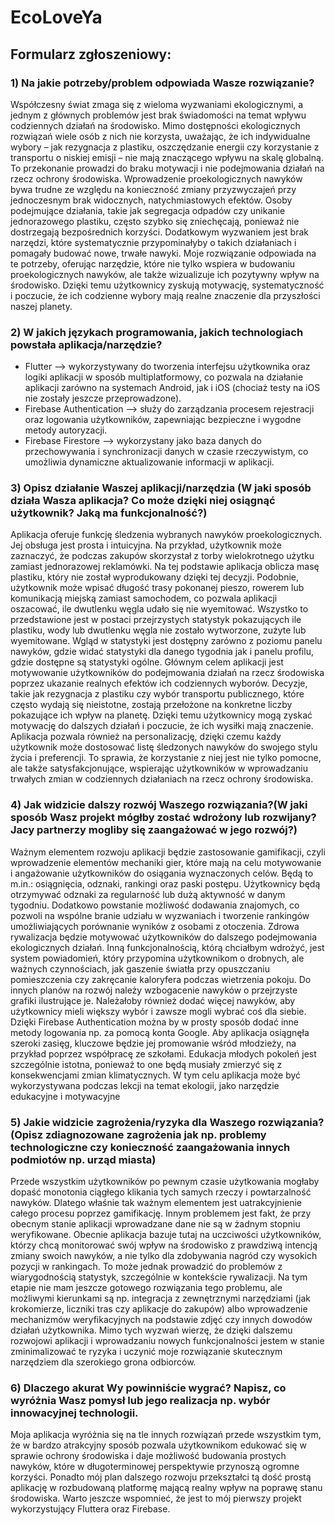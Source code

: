 # EcoLoveYa
## Formularz zgłoszeniowy: 
### 1) Na jakie potrzeby/problem odpowiada Wasze rozwiązanie?
Współczesny świat zmaga się z wieloma wyzwaniami ekologicznymi, a jednym z głównych problemów jest brak świadomości na temat wpływu codziennych działań na środowisko. Mimo dostępności ekologicznych rozwiązań wiele osób z nich nie korzysta, uważając, że ich indywidualne wybory – jak rezygnacja z plastiku, oszczędzanie energii czy korzystanie z transportu o niskiej emisji – nie mają znaczącego wpływu na skalę globalną. To przekonanie prowadzi do braku motywacji i nie podejmowania działań na rzecz ochrony środowiska.
Wprowadzenie proekologicznych nawyków bywa trudne ze względu na konieczność zmiany przyzwyczajeń przy jednoczesnym brak widocznych, natychmiastowych efektów. Osoby podejmujące działania, takie jak segregacja odpadów czy unikanie jednorazowego plastiku, często szybko się zniechęcają, ponieważ nie dostrzegają bezpośrednich korzyści. Dodatkowym wyzwaniem jest brak narzędzi, które systematycznie przypominałyby o takich działaniach i pomagały budować nowe, trwałe nawyki.
Moje rozwiązanie odpowiada na te potrzeby, oferując narzędzie, które nie tylko wspiera w budowaniu proekologicznych nawyków, ale także wizualizuje ich pozytywny wpływ na środowisko. Dzięki temu użytkownicy zyskują motywację, systematyczność i poczucie, że ich codzienne wybory mają realne znaczenie dla przyszłości naszej planety.


### 2) W jakich językach programowania, jakich technologiach powstała aplikacja/narzędzie?
- Flutter –> wykorzystywany do tworzenia interfejsu użytkownika oraz logiki aplikacji w sposób multiplatformowy, co pozwala na działanie aplikacji zarówno na systemach Android, jak i iOS (chociaż testy na iOS nie zostały jeszcze przeprowadzone).
- Firebase Authentication –> służy do zarządzania procesem rejestracji oraz logowania użytkowników, zapewniając bezpieczne i wygodne metody autoryzacji.
- Firebase Firestore –> wykorzystany jako baza danych do przechowywania i synchronizacji danych w czasie rzeczywistym, co umożliwia dynamiczne aktualizowanie informacji w aplikacji.


### 3) Opisz działanie Waszej aplikacji/narzędzia (W jaki sposób działa Wasza aplikacja? Co może dzięki niej osiągnąć użytkownik? Jaką ma funkcjonalność?)
Aplikacja oferuje funkcję śledzenia wybranych nawyków proekologicznych. Jej obsługa jest prosta i intuicyjna. Na przykład, użytkownik może zaznaczyć, że podczas zakupów skorzystał z torby wielokrotnego użytku zamiast jednorazowej reklamówki. Na tej podstawie aplikacja oblicza masę plastiku, który nie został wyprodukowany dzięki tej decyzji. Podobnie, użytkownik może wpisać długość trasy pokonanej pieszo, rowerem lub komunikacją miejską zamiast samochodem, co pozwala aplikacji oszacować, ile dwutlenku węgla udało się nie wyemitować.
Wszystko to przedstawione jest w postaci przejrzystych statystyk pokazujących ile plastiku, wody lub dwutlenku węgla nie zostało wytworzone, zużyte lub wyemitowane. Wgląd w  statystyki jest dostępny zarówno z poziomu panelu nawyków, gdzie widać statystyki dla danego tygodnia jak i panelu profilu, gdzie dostępne są statystyki ogólne. 
Głównym celem aplikacji jest motywowanie użytkowników do podejmowania działań na rzecz środowiska poprzez ukazanie realnych efektów ich codziennych wyborów. Decyzje, takie jak rezygnacja z plastiku czy wybór transportu publicznego, które często wydają się nieistotne, zostają przełożone na konkretne liczby pokazujące ich wpływ na planetę. Dzięki temu użytkownicy mogą zyskać motywację do dalszych działań i poczucie, że ich wysiłki mają znaczenie.
Aplikacja pozwala również na personalizację, dzięki czemu każdy użytkownik może dostosować listę śledzonych nawyków do swojego stylu życia i preferencji. To sprawia, że korzystanie z niej jest nie tylko pomocne, ale także satysfakcjonujące, wspierając użytkowników w wprowadzaniu trwałych zmian w codziennych działaniach na rzecz ochrony środowiska.


### 4) Jak widzicie dalszy rozwój Waszego rozwiązania?(W jaki sposób Wasz projekt mógłby zostać wdrożony lub rozwijany? Jacy partnerzy mogliby się zaangażować w jego rozwój?)
Ważnym elementem rozwoju aplikacji będzie zastosowanie gamifikacji, czyli wprowadzenie elementów mechaniki gier, które mają na celu motywowanie i angażowanie użytkowników do osiągania wyznaczonych celów. Będą to m.in.: osiągnięcia, odznaki, rankingi oraz paski postępu. Użytkownicy będą otrzymywać odznaki za regularność lub dużą aktywność w danym tygodniu. Dodatkowo powstanie możliwość dodawania znajomych, co pozwoli na wspólne branie udziału w wyzwaniach i tworzenie rankingów umożliwiających porównanie wyników z osobami z otoczenia. Zdrowa rywalizacja będzie motywować użytkowników do dalszego podejmowania ekologicznych działań. Inną funkcjonalnością, którą chciałbym wdrożyć, jest system powiadomień, który przypomina użytkownikom o drobnych, ale ważnych czynnościach, jak gaszenie światła przy opuszczaniu pomieszczenia czy zakręcanie kaloryfera podczas wietrzenia pokoju. 
Do innych planów na rozwój należy wzbogacenie nawyków o przejrzyste grafiki ilustrujące je. Należałoby również dodać więcej nawyków, aby użytkownicy mieli większy wybór i zawsze mogli wybrać coś dla siebie. Dzięki Firebase Authentication można by w prosty sposób dodać inne metody logowania np. za pomocą konta Google.
Aby aplikacja osiągnęła szeroki zasięg, kluczowe będzie jej promowanie wśród młodzieży, na przykład poprzez współpracę ze szkołami. Edukacja młodych pokoleń jest szczególnie istotna, ponieważ to one będą musiały zmierzyć się z konsekwencjami zmian klimatycznych. W tym celu aplikacja może być wykorzystywana podczas lekcji na temat ekologii, jako narzędzie edukacyjne i motywacyjne


### 5) Jakie widzicie zagrożenia/ryzyka dla Waszego rozwiązania? (Opisz zdiagnozowane zagrożenia jak np. problemy technologiczne czy konieczność zaangażowania innych podmiotów np. urząd miasta)
Przede wszystkim użytkowników po pewnym czasie użytkowania mogłaby dopaść monotonia ciągłego klikania tych samych rzeczy i powtarzalność nawyków. Dlatego właśnie tak ważnym elementem jest uatrakcyjnienie całego procesu poprzez gamifikację.
Innym problemem jest fakt, że przy obecnym stanie aplikacji wprowadzane dane nie są w żadnym stopniu weryfikowane. Obecnie aplikacja bazuje tutaj na uczciwości użytkowników, którzy chcą monitorować swój wpływ na środowisko z prawdziwą intencją zmiany swoich nawyków, a nie tylko dla zdobywania nagród czy wysokich pozycji w rankingach. To może jednak prowadzić do problemów z wiarygodnością statystyk, szczególnie w kontekście rywalizacji. Na tym etapie nie mam jeszcze gotowego rozwiązania tego problemu, ale możliwymi kierunkami są np. integracja z zewnętrznymi narzędziami (jak krokomierze, liczniki tras czy aplikacje do zakupów) albo wprowadzenie mechanizmów weryfikacyjnych na podstawie zdjęć czy innych dowodów działań użytkownika.
Mimo tych wyzwań wierzę, że dzięki dalszemu rozwojowi aplikacji i wprowadzaniu nowych funkcjonalności jestem w stanie zminimalizować te ryzyka i uczynić moje rozwiązanie skutecznym narzędziem dla szerokiego grona odbiorców.


### 6) Dlaczego akurat Wy powinniście wygrać? Napisz, co wyróżnia Wasz pomysł lub jego realizacja np. wybór innowacyjnej technologii.
Moja aplikacja wyróżnia się na tle innych rozwiązań przede wszystkim tym, że w bardzo atrakcyjny sposób pozwala użytkownikom edukować się w sprawie ochrony środowiska i daje możliwość budowania prostych nawyków, które w długoterminowej perspektywie przynoszą ogromne korzyści. Ponadto mój plan dalszego rozwoju przekształci tą dość prostą aplikację w rozbudowaną platformę mającą realny wpływ na poprawę stanu środowiska. Warto jeszcze wspomnieć, że jest to mój pierwszy projekt wykorzystujący Fluttera oraz Firebase.
